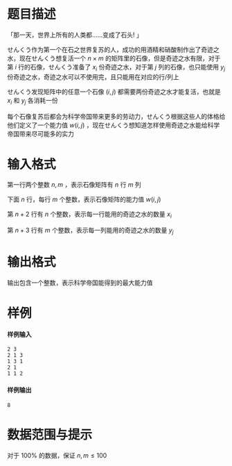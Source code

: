 
# 题目描述

「那一天，世界上所有的人类都……变成了石头! 」

せんくう作为第一个在石之世界复苏的人，成功的用酒精和硝酸制作出了奇迹之水，现在せんくう想复活一个 $n\times m$ 的矩阵里的石像，但是奇迹之水有限，对于第 $i$ 行的石像，せんくう准备了 $x_i$ 份奇迹之水，对于第 $j$ 列的石像，也只能使用 $y_j$ 份奇迹之水，奇迹之水可以不使用完，且只能用在对应的行/列上

せんくう发现矩阵中的任意一个石像 $(i,\,j)$ 都需要两份奇迹之水才能复活，也就是 $x_i$ 和 $y_j$ 各消耗一份

每个石像复苏后都会为科学帝国带来更多的劳动力，せんくう根据这些人的体格给他们定义了一个能力值 $w(i,\,j)$ ，现在せんくう想知道怎样使用奇迹之水能给科学帝国带来尽可能多的实力

# 输入格式

第一行两个整数 $n,\,m$ ，表示石像矩阵有 $n$ 行 $m$ 列</br>

下面 $n$ 行，每行 $m$ 个整数，表示石像矩阵的能力值 $w(i,\,j)$

第 $n+2$ 行有 $n$ 个整数，表示每一行能用的奇迹之水的数量 $x_i$

第 $n+3$ 行有 $m$ 个整数，表示每一列能用的奇迹之水的数量 $y_j$

# 输出格式

输出包含一个整数，表示科学帝国能得到的最大能力值

# 样例

#### 样例输入
```plain
2 3
2 1 3
1 3 1
2 1
1 1 2
```

#### 样例输出
```plain
8
```

# 数据范围与提示

对于 $100\%$ 的数据，保证 $n,m\le100$

